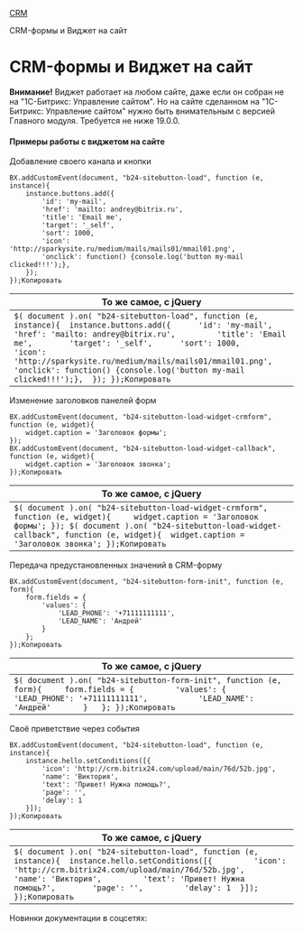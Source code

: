[CRM](/api_help/crm/index.php)

CRM-формы и Виджет на сайт

CRM-формы и Виджет на сайт
==========================

**Внимание!** Виджет работает на любом сайте, даже если он собран не на "1С-Битрикс: Управление сайтом". Но на сайте сделанном на "1С-Битрикс: Управление сайтом" нужно быть внимательным с версией Главного модуля. Требуется не ниже 19.0.0.

#### Примеры работы с виджетом на сайте

Добавление своего канала и кнопки

```
BX.addCustomEvent(document, "b24-sitebutton-load", function (e, instance){
	instance.buttons.add({
		'id': 'my-mail',
		'href': 'mailto: andrey@bitrix.ru',
		'title': 'Email me',
		'target': '_self',
		'sort': 1000,
		'icon': 'http://sparkysite.ru/medium/mails/mails01/mmail01.png',
		'onclick': function() {console.log('button my-mail clicked!!!');},
	});
});Копировать
```

| То же самое, с jQuery |
| --- |
| ``` $( document ).on( "b24-sitebutton-load", function (e, instance){ 	instance.buttons.add({ 		'id': 'my-mail', 		'href': 'mailto: andrey@bitrix.ru', 		'title': 'Email me', 		'target': '_self', 		'sort': 1000, 		'icon': 'http://sparkysite.ru/medium/mails/mails01/mmail01.png', 		'onclick': function() {console.log('button my-mail clicked!!!');}, 	}); });Копировать ``` |

  

Изменение заголовков панелей форм

```
BX.addCustomEvent(document, "b24-sitebutton-load-widget-crmform", function (e, widget){
	widget.caption = 'Заголовок формы';
});
BX.addCustomEvent(document, "b24-sitebutton-load-widget-callback", function (e, widget){
	widget.caption = 'Заголовок звонка';
});Копировать
```

| То же самое, с jQuery |
| --- |
| ``` $( document ).on( "b24-sitebutton-load-widget-crmform", function (e, widget){ 	widget.caption = 'Заголовок формы'; }); $( document ).on( "b24-sitebutton-load-widget-callback", function (e, widget){ 	widget.caption = 'Заголовок звонка'; });Копировать ``` |

  

Передача предустановленных значений в CRM-форму

```
BX.addCustomEvent(document, "b24-sitebutton-form-init", function (e, form){
	form.fields = {
		'values': {
			'LEAD_PHONE': '+71111111111',
			'LEAD_NAME': 'Андрей'
		}
	};
});Копировать
```

| То же самое, с jQuery |
| --- |
| ``` $( document ).on( "b24-sitebutton-form-init", function (e, form){ 	form.fields = { 		'values': { 			'LEAD_PHONE': '+71111111111', 			'LEAD_NAME': 'Андрей' 		} 	}; });Копировать ``` |

  

Своё приветствие через события

```
BX.addCustomEvent(document, "b24-sitebutton-load", function (e, instance){
	instance.hello.setConditions([{
		'icon': 'http://crm.bitrix24.com/upload/main/76d/52b.jpg',
		'name': 'Виктория',
		'text': 'Привет! Нужна помощь?',
		'page': '',
		'delay': 1
	}]);
});Копировать
```

| То же самое, с jQuery |
| --- |
| ``` $( document ).on( "b24-sitebutton-load", function (e, instance){ 	instance.hello.setConditions([{ 		'icon': 'http://crm.bitrix24.com/upload/main/76d/52b.jpg', 		'name': 'Виктория', 		'text': 'Привет! Нужна помощь?', 		'page': '', 		'delay': 1 	}]); });Копировать ``` |

Новинки документации в соцсетях: